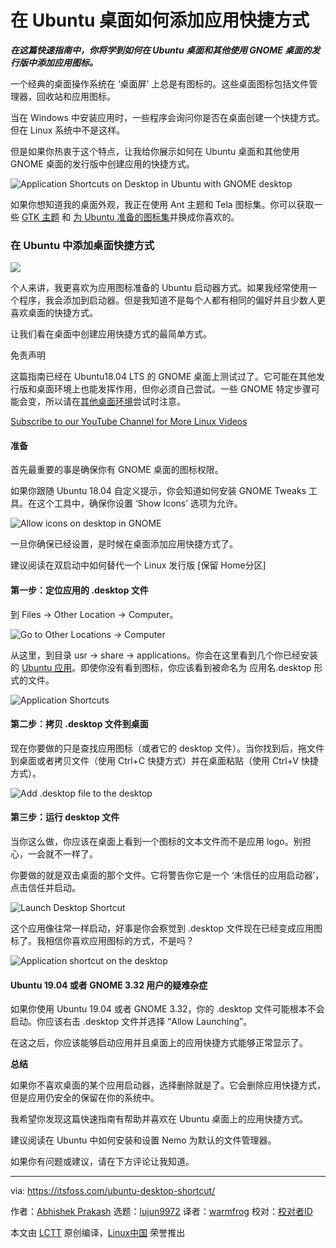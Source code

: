 [#]: collector: (lujun9972)
[#]: translator: (warmfrog)
[#]: reviewer: ( )
[#]: publisher: ( )
[#]: url: ( )
[#]: subject: (How to Add Application Shortcuts on Ubuntu Desktop)
[#]: via: (https://itsfoss.com/ubuntu-desktop-shortcut/)
[#]: author: (Abhishek Prakash https://itsfoss.com/author/abhishek/)

在 Ubuntu 桌面如何添加应用快捷方式
===============================

_**在这篇快速指南中，你将学到如何在 Ubuntu 桌面和其他使用 GNOME 桌面的发行版中添加应用图标。**_

一个经典的桌面操作系统在 ‘桌面屏’ 上总是有图标的。这些桌面图标包括文件管理器，回收站和应用图标。

当在 Windows 中安装应用时，一些程序会询问你是否在桌面创建一个快捷方式。但在 Linux 系统中不是这样。

但是如果你热衷于这个特点，让我给你展示如何在 Ubuntu 桌面和其他使用 GNOME 桌面的发行版中创建应用的快捷方式。

![Application Shortcuts on Desktop in Ubuntu with GNOME desktop][2]

如果你想知道我的桌面外观，我正在使用 Ant 主题和 Tela 图标集。你可以获取一些 [GTK 主题][3] 和 [为 Ubuntu 准备的图标集][4]并换成你喜欢的。

### 在 Ubuntu 中添加桌面快捷方式

![][5]

个人来讲，我更喜欢为应用图标准备的 Ubuntu 启动器方式。如果我经常使用一个程序，我会添加到启动器。但是我知道不是每个人都有相同的偏好并且少数人更喜欢桌面的快捷方式。

让我们看在桌面中创建应用快捷方式的最简单方式。

免责声明

这篇指南已经在 Ubuntu18.04 LTS 的 GNOME 桌面上测试过了。它可能在其他发行版和桌面环境上也能发挥作用，但你必须自己尝试。一些 GNOME 特定步骤可能会变，所以请在[其他桌面环境][7]尝试时注意。

[Subscribe to our YouTube Channel for More Linux Videos][8]

#### 准备

首先最重要的事是确保你有 GNOME 桌面的图标权限。

如果你跟随 Ubuntu 18.04 自定义提示，你会知道如何安装 GNOME Tweaks 工具。在这个工具中，确保你设置 ‘Show Icons’ 选项为允许。

![Allow icons on desktop in GNOME][9]

一旦你确保已经设置，是时候在桌面添加应用快捷方式了。

[][10]

建议阅读在双启动中如何替代一个 Linux 发行版 [保留 Home分区]

#### 第一步：定位应用的 .desktop 文件

到 Files -> Other Location -> Computer。

![Go to Other Locations -> Computer][11]

从这里，到目录 usr -> share -> applications。你会在这里看到几个你已经安装的 [Ubuntu 应用][12]。即使你没有看到图标，你应该看到被命名为 应用名.desktop 形式的文件。

![Application Shortcuts][13]

#### 第二步：拷贝 .desktop 文件到桌面

现在你要做的只是查找应用图标（或者它的 desktop 文件）。当你找到后，拖文件到桌面或者拷贝文件（使用 Ctrl+C 快捷方式）并在桌面粘贴（使用 Ctrl+V 快捷方式）。

![Add .desktop file to the desktop][14]

#### 第三步：运行 desktop 文件

当你这么做，你应该在桌面上看到一个图标的文本文件而不是应用 logo。别担心，一会就不一样了。

你要做的就是双击桌面的那个文件。它将警告你它是一个 ‘未信任的应用启动器’，点击信任并启动。

![Launch Desktop Shortcut][15]

这个应用像往常一样启动，好事是你会察觉到 .desktop 文件现在已经变成应用图标了。我相信你喜欢应用图标的方式，不是吗？

![Application shortcut on the desktop][16]

#### Ubuntu 19.04 或者 GNOME 3.32 用户的疑难杂症

如果你使用 Ubuntu 19.04 或者 GNOME 3.32，你的 .desktop 文件可能根本不会启动。你应该右击 .desktop 文件并选择 “Allow Launching”。

在这之后，你应该能够启动应用并且桌面上的应用快捷方式能够正常显示了。

**总结**

如果你不喜欢桌面的某个应用启动器，选择删除就是了。它会删除应用快捷方式，但是应用仍安全的保留在你的系统中。

我希望你发现这篇快速指南有帮助并喜欢在 Ubuntu 桌面上的应用快捷方式。

[][17]

建议阅读在 Ubuntu 中如何安装和设置 Nemo 为默认的文件管理器。

如果你有问题或建议，请在下方评论让我知道。

--------------------------------------------------------------------------------

via: https://itsfoss.com/ubuntu-desktop-shortcut/

作者：[Abhishek Prakash][a]
选题：[lujun9972][b]
译者：[warmfrog](https://github.com/warmfrog)
校对：[校对者ID](https://github.com/校对者ID)

本文由 [LCTT](https://github.com/LCTT/TranslateProject) 原创编译，[Linux中国](https://linux.cn/) 荣誉推出

[a]: https://itsfoss.com/author/abhishek/
[b]: https://github.com/lujun9972
[1]: https://www.ubuntu.com/
[2]: https://i2.wp.com/itsfoss.com/wp-content/uploads/2019/05/app-shortcut-on-ubuntu-desktop.jpeg?resize=800%2C450&ssl=1
[3]: https://itsfoss.com/best-gtk-themes/
[4]: https://itsfoss.com/best-icon-themes-ubuntu-16-04/
[5]: https://i1.wp.com/itsfoss.com/wp-content/uploads/2019/05/add-ubuntu-desktop-shortcut.jpeg?resize=800%2C450&ssl=1
[6]: https://www.gnome.org/
[7]: https://itsfoss.com/best-linux-desktop-environments/
[8]: https://www.youtube.com/c/itsfoss?sub_confirmation=1
[9]: https://i0.wp.com/itsfoss.com/wp-content/uploads/2019/05/allow-icons-on-desktop-gnome.jpg?ssl=1
[10]: https://itsfoss.com/replace-linux-from-dual-boot/
[11]: https://i0.wp.com/itsfoss.com/wp-content/uploads/2019/05/Adding-desktop-shortcut-Ubuntu-gnome-1.png?resize=800%2C436&ssl=1
[12]: https://itsfoss.com/best-ubuntu-apps/
[13]: https://i1.wp.com/itsfoss.com/wp-content/uploads/2019/05/application-shortcuts-in-ubuntu.png?resize=800%2C422&ssl=1
[14]: https://i0.wp.com/itsfoss.com/wp-content/uploads/2019/05/add-desktop-file-to-desktop.jpeg?resize=800%2C458&ssl=1
[15]: https://i2.wp.com/itsfoss.com/wp-content/uploads/2019/05/launch-desktop-shortcut-.jpeg?resize=800%2C349&ssl=1
[16]: https://i2.wp.com/itsfoss.com/wp-content/uploads/2019/05/app-shortcut-on-desktop-ubuntu-gnome.jpeg?resize=800%2C375&ssl=1
[17]: https://itsfoss.com/install-nemo-file-manager-ubuntu/
